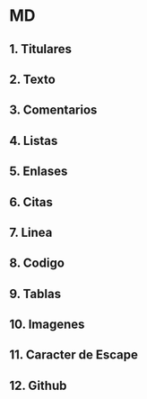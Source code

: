 # MD
## 1. Titulares
## 2. Texto
## 3. Comentarios
## 4. Listas
## 5. Enlases
## 6. Citas
## 7. Linea
## 8. Codigo
## 9. Tablas
## 10. Imagenes
## 11. Caracter de Escape
## 12. Github